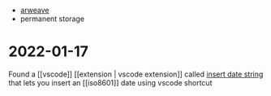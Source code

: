 - [arweave](https://www.arweave.org/)
- permanent storage

# 2022-01-17
Found a [[vscode]] [[extension | vscode extension]] called [insert date string](https://marketplace.visualstudio.com/items?itemName=jsynowiec.vscode-insertdatestring) that lets you insert an [[iso8601]] date using vscode shortcut